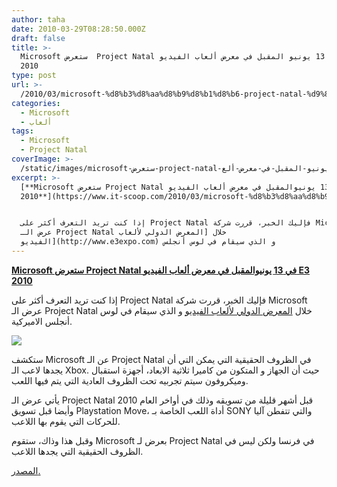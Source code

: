 ```yaml
---
author: taha
date: 2010-03-29T08:28:50.000Z
draft: false
title: >-
  Microsoft ستعرض  Project Natal في 13 يونيو المقبل في معرض ألعاب الفيديو E3
  2010
type: post
url: >-
  /2010/03/microsoft-%d8%b3%d8%aa%d8%b9%d8%b1%d8%b6-project-natal-%d9%81%d9%8a-13-%d9%8a%d9%88%d9%86%d9%8a%d9%88-%d8%a7%d9%84%d9%85%d9%82%d8%a8%d9%84-%d9%81%d9%8a-%d9%85%d8%b9%d8%b1%d8%b6-%d8%a3%d9%84%d8%b9/
categories:
  - Microsoft
  - ألعاب
tags:
  - Microsoft
  - Project Natal
coverImage: >-
  /static/images/microsoft-ستعرض-project-natal-في-13-يونيو-المقبل-في-معرض-ألع/project-natal.jpg
excerpt: >-
  [**Microsoft ستعرض Project Natal في 13 يونيوالمقبل في معرض ألعاب الفيديو E3
  2010**](https://www.it-scoop.com/2010/03/microsoft-%d8%b3%d8%aa%d8%b9%d8%b1%d8%b6-project-natal-%d9%81%d9%8a-13-%d9%8a%d9%88%d9%86%d9%8a%d9%88-%d8%a7%d9%84%d9%85%d9%82%d8%a8%d9%84-%d9%81%d9%8a-%d9%85%d8%b9%d8%b1%d8%b6-%d8%a3%d9%84%d8%b9/)


  إذا كنت تريد التعرف أكثر على Project Natal فإليك الخبر، قررت شركة Microsoft
  عرض الـ Project Natal خلال [المعرض الدولي لألعاب
  الفيديو](http://www.e3expo.com) و الذي سيقام في لوس أنجلس
---
```

[**Microsoft ستعرض Project Natal في 13 يونيوالمقبل في معرض ألعاب الفيديو E3 2010**](https://www.it-scoop.com/2010/03/microsoft-%d8%b3%d8%aa%d8%b9%d8%b1%d8%b6-project-natal-%d9%81%d9%8a-13-%d9%8a%d9%88%d9%86%d9%8a%d9%88-%d8%a7%d9%84%d9%85%d9%82%d8%a8%d9%84-%d9%81%d9%8a-%d9%85%d8%b9%d8%b1%d8%b6-%d8%a3%d9%84%d8%b9/)

إذا كنت تريد التعرف أكثر على Project Natal فإليك الخبر، قررت شركة Microsoft عرض الـ Project Natal خلال [المعرض الدولي لألعاب الفيديو](http://www.e3expo.com) و الذي سيقام في لوس أنجلس الاميركية.

![](/static/images/microsoft-ستعرض-project-natal-في-13-يونيو-المقبل-في-معرض-ألع/project-natal.jpg)

ستكشف Microsoft عن الـ Project Natal في الظروف الحقيقية التي يمكن التي أن يجدها لاعب الـ Xbox. حيث أن الجهاز و المتكون من كاميرا ثلاثية الابعاد، أجهزة استقبال وميكروفون سيتم تجربيه تحت الظروف العادية التي يتم فيها اللعب.

يأتي عرض الـ Project Natal قبل أشهر قليلة من تسويقه وذلك في أواخر العام 2010 وأيضا قبل تسويق Playstation Move، أداة اللعب الخاصة بـ SONY والتي تتفطن آليا للحركات التي يقوم بها اللاعب.

وقبل هذا وذاك، ستقوم Microsoft بعرض لـ Project Natal في فرنسا ولكن ليس في الظروف الحقيقية التي يجدها اللاعب.

[المصدر.](http://www.toptechreviews.net/games/microsoft-set-to-kickstart-e3-2010-with-special-natal-event/)
